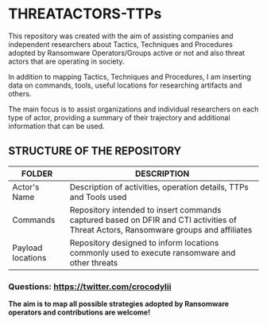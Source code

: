# THREATACTORS-TTPs

This repository was created with the aim of assisting companies and independent researchers about Tactics, Techniques and Procedures adopted by Ransomware Operators/Groups active or not and also threat actors that are operating in society.

In addition to mapping Tactics, Techniques and Procedures, I am inserting data on commands, tools, useful locations for researching artifacts and others.

The main focus is to assist organizations and individual researchers on each type of actor, providing a summary of their trajectory and additional information that can be used.



## STRUCTURE OF THE REPOSITORY

| FOLDER            | DESCRIPTION                                                                                     |
|-------------------|-------------------------------------------------------------------------------------------------|
| Actor's Name      | Description of activities, operation details, TTPs and Tools used                              |
| Commands          | Repository intended to insert commands captured based on DFIR and CTI activities of Threat Actors, Ransomware groups and affiliates |
| Payload locations | Repository designed to inform locations commonly used to execute ransomware and other threats |



### Questions: https://twitter.com/crocodylii

**The aim is to map all possible strategies adopted by Ransomware operators and contributions are welcome!**
